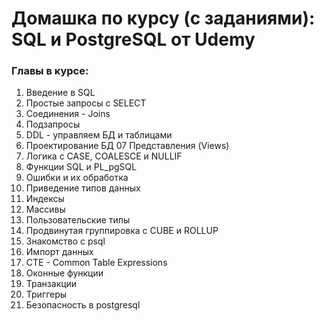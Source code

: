 # Домашка по курсу (с заданиями): SQL и PostgreSQL от Udemy

### Главы в курсе:
01. Введение в SQL
02. Простые запросы с SELECT
03. Соединения - Joins
04. Подзапросы
05. DDL - управляем БД и таблицами
06. Проектирование БД
07 Представления (Views)
08. Логика с CASE, COALESCE и NULLIF
09. Функции SQL и PL_pgSQL
10. Ошибки и их обработка
11. Приведение типов данных
12. Индексы
13. Массивы
14. Пользовательские типы
15. Продвинутая группировка с CUBE и ROLLUP
16. Знакомство с psql
17. Импорт данных
18. CTE - Common Table Expressions
19. Оконные функции
20. Транзакции
21. Триггеры
22. Безопасность в postgresql
